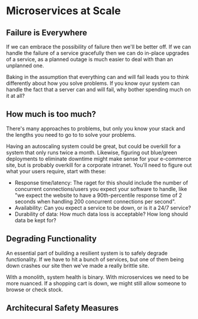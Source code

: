 # Microservices at Scale

## Failure is Everywhere

If we can embrace the possibility of failure then we'll be better off. If we can handle the failure of a service gracefully then we can do in-place upgrades of a service, as a planned outage is much easier to deal with than an unplanned one.

Baking in the assumption that everything can and will fail leads you to think differently about how you solve problems. If you know oyur system can handle the fact that a server can and will fail, why bother spending much on it at all?

## How much is too much?

There's many approaches to problems, but only you know your stack and the lengths you need to go to to solve your problems.

Having an autoscaling system could be great, but could be overkill for a system that only runs twice a month. Likewise, figuring out blue/green deployments to eliminate downtime might make sense for your e-commerce site, but is probably overkill for a corporate intranet. You'll need to figure out what your users require, start with these:

- Response time/latency: The raget for this should include the number of concurrent connections/users you expect your software to handle, like "we expect the website to have a 90th-percentile response time of 2 seconds when handling 200 concurrent connections per second".
- Availability: Can you expect a service to be down, or is it a 24/7 service? 
- Durability of data: How much data loss is acceptable? How long should data be kept for?

## Degrading Functionality

An essential part of building a resilient system is to safely degrade functionality. If we have to hit a bunch of services, but one of them being down crashes our site then we've made a really brittle site.

With a monolith, system health is binary. With microservices we need to be more nuanced. If a shopping cart is down, we might still allow someone to browse or check stock.

## Architecural Safety Measures

